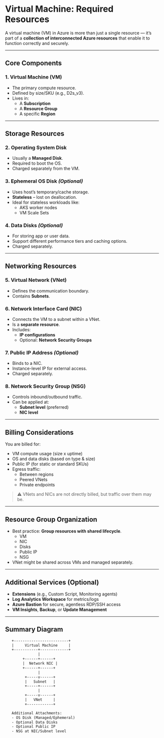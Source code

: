 # Virtual Machine: Required Resources

A virtual machine (VM) in Azure is more than just a single resource — it’s part of a **collection of interconnected Azure resources** that enable it to function correctly and securely.

---

## Core Components

### 1. **Virtual Machine (VM)**
- The primary compute resource.
- Defined by size/SKU (e.g., D2s_v3).
- Lives in:
  - A **Subscription**
  - A **Resource Group**
  - A specific **Region**

---

## Storage Resources

### 2. **Operating System Disk**
- Usually a **Managed Disk**.
- Required to boot the OS.
- Charged separately from the VM.

### 3. **Ephemeral OS Disk** *(Optional)*
- Uses host’s temporary/cache storage.
- **Stateless** – lost on deallocation.
- Ideal for stateless workloads like:
  - AKS worker nodes
  - VM Scale Sets

### 4. **Data Disks** *(Optional)*
- For storing app or user data.
- Support different performance tiers and caching options.
- Charged separately.

---

## Networking Resources

### 5. **Virtual Network (VNet)**
- Defines the communication boundary.
- Contains **Subnets**.

### 6. **Network Interface Card (NIC)**
- Connects the VM to a subnet within a VNet.
- Is a **separate resource**.
- Includes:
  - **IP configurations**
  - Optional: **Network Security Groups**

### 7. **Public IP Address** *(Optional)*
- Binds to a NIC.
- Instance-level IP for external access.
- Charged separately.

### 8. **Network Security Group (NSG)**
- Controls inbound/outbound traffic.
- Can be applied at:
  - **Subnet level** (preferred)
  - **NIC level**

---

## Billing Considerations

You are billed for:
- VM compute usage (size x uptime)
- OS and data disks (based on type & size)
- Public IP (for static or standard SKUs)
- Egress traffic:
  - Between regions
  - Peered VNets
  - Private endpoints

> ⚠️ VNets and NICs are not directly billed, but traffic over them may be.

---

## Resource Group Organization

- Best practice: **Group resources with shared lifecycle**.
  - VM
  - NIC
  - Disks
  - Public IP
  - NSG
- VNet might be shared across VMs and managed separately.

---

## Additional Services (Optional)

- **Extensions** (e.g., Custom Script, Monitoring agents)
- **Log Analytics Workspace** for metrics/logs
- **Azure Bastion** for secure, agentless RDP/SSH access
- **VM Insights**, **Backup**, or **Update Management**

---

## Summary Diagram

```txt
   +-------------------------+
   |     Virtual Machine     |
   +-----------+-------------+
               |
        +------+------+
        |  Network NIC |
        +------+------+
               |
         +-----v------+
         |   Subnet   |
         +-----+------+
               |
         +-----v------+
         |   VNet     |
         +------------+

   Additional Attachments:
   - OS Disk (Managed/Ephemeral)
   - Optional Data Disks
   - Optional Public IP
   - NSG at NIC/Subnet level
